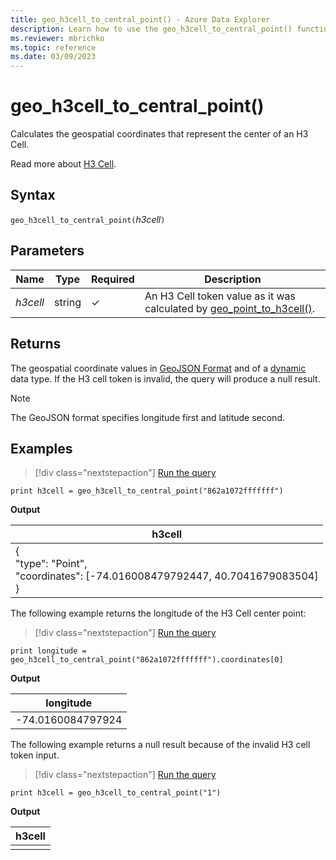 ```yaml
---
title: geo_h3cell_to_central_point() - Azure Data Explorer
description: Learn how to use the geo_h3cell_to_central_point() function to calculate the geospatial coordinates that represent the center of an H3 cell.
ms.reviewer: mbrichko
ms.topic: reference
ms.date: 03/09/2023
---
```

# geo_h3cell_to_central_point()

Calculates the geospatial coordinates that represent the center of an H3 Cell.

Read more about [H3 Cell](https://eng.uber.com/h3/).

## Syntax

`geo_h3cell_to_central_point(`*h3cell*`)`

## Parameters

|Name|Type|Required|Description|
|--|--|--|--|
| *h3cell* | string | &check; | An H3 Cell token value as it was calculated by [geo_point_to_h3cell()](geo-point-to-h3cell-function.md).|

## Returns

The geospatial coordinate values in [GeoJSON Format](https://tools.ietf.org/html/rfc7946) and of a [dynamic](./scalar-data-types/dynamic.md) data type. If the H3 cell token is invalid, the query will produce a null result.

> [!NOTE]
> The GeoJSON format specifies longitude first and latitude second.

## Examples

> [!div class="nextstepaction"]
> <a href="https://dataexplorer.azure.com/clusters/help/databases/Samples?query=H4sIAAAAAAAAAysoyswrUcgwTk7NyVGwVUhPzY+HcOJL8uOTU/NKihJz4gvygYo0lCzMjBINDcyN0iBASRMA4+TrCj0AAAA=" target="_blank">Run the query</a>

```kusto
print h3cell = geo_h3cell_to_central_point("862a1072fffffff")
```

**Output**

|h3cell|
|---|
|{<br>"type": "Point",<br>"coordinates": [-74.016008479792447, 40.7041679083504]<br>}|

The following example returns the longitude of the H3 Cell center point:

> [!div class="nextstepaction"]
> <a href="https://dataexplorer.azure.com/clusters/help/databases/Samples?query=H4sIAAAAAAAAAysoyswrUcjJz0vPLClNSVWwVUhPzY/PME5OzcmJL8mPT07NKylKzIkvyAeq01CyMDNKNDQwN0qDACVNveT8/KKUzLzEktTiaINYALPfSvhPAAAA" target="_blank">Run the query</a>

```kusto
print longitude = geo_h3cell_to_central_point("862a1072fffffff").coordinates[0]
```

**Output**

|longitude|
|---|
|-74.0160084797924|

The following example returns a null result because of the invalid H3 cell token input.

> [!div class="nextstepaction"]
> <a href="https://dataexplorer.azure.com/clusters/help/databases/Samples?query=H4sIAAAAAAAAAysoyswrUcgwTk7NyVGwVUhPzY+HcOJL8uOTU/NKihJz4gvygYo0lAyVNAFOq4ZHLwAAAA==" target="_blank">Run the query</a>

```kusto
print h3cell = geo_h3cell_to_central_point("1")
```

**Output**

|h3cell|
|---|
||
